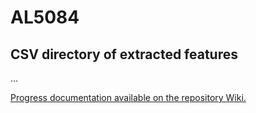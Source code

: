 # AL5084
## CSV directory of extracted features

...

[Progress documentation available on the repository Wiki.](https://github.com/ljbitzki/AL5084/wiki)